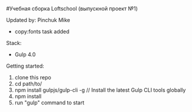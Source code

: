 #Учебная сборка Loftschool (выпускной проект №1) 

Updated by: Pinchuk Mike
- copy:fonts task added

Stack:
 - Gulp 4.0
 
Getting started:

1. clone this repo
2. cd path/to/
9. npm install gulpjs/gulp-cli -g  // Install the latest Gulp CLI tools globally
4. npm install
6. run "gulp" command to start

